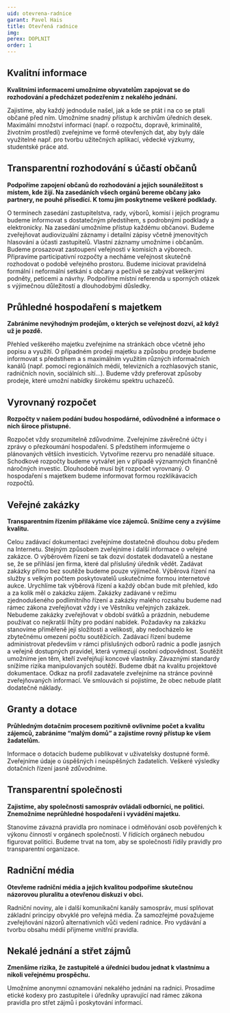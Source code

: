 ```yaml
---
uid: otevrena-radnice
garant: Pavel Hais
title: Otevřená radnice
img: 
perex: DOPLNIT
order: 1
---
```


## Kvalitní informace
**Kvalitními informacemi umožníme obyvatelům zapojovat se do rozhodování a předcházet podezřením z nekalého jednání.**

Zajistíme, aby každý jednoduše našel, jak a kde se ptát i na co se ptali občané před ním. Umožníme snadný přístup k archivům úředních desek. Maximální množství informací (např. o rozpočtu, dopravě, kriminalitě, životním prostředí) zveřejníme ve formě otevřených dat, aby byly dále využitelné např. pro tvorbu užitečných aplikací, vědecké výzkumy, studentské práce atd.

## Transparentní rozhodování s účastí občanů
**Podpoříme zapojení občanů do rozhodování a jejich sounáležitost s místem, kde žijí. Na zasedáních všech orgánů bereme občany jako partnery, ne pouhé přísedící. K tomu jim poskytneme veškeré podklady.**
 
O termínech zasedání zastupitelstva, rady, výborů, komisí i jejich programu budeme informovat s dostatečným předstihem, s podrobnými podklady a elektronicky. Na zasedání umožníme přístup každému občanovi.
Budeme zveřejňovat audiovizuální záznamy i detailní zápisy včetně jmenovitých hlasování a účasti zastupitelů. Vlastní záznamy umožníme i občanům. Budeme prosazovat zastoupení veřejnosti v komisích a výborech. 
Připravíme participativní rozpočty a necháme veřejnost skutečně rozhodovat o podobě veřejného prostoru. Budeme iniciovat pravidelná formální i neformální setkání s občany a pečlivě se zabývat veškerými podněty, peticemi a návrhy. Podpoříme místní referenda u sporných otázek s výjimečnou důležitostí a dlouhodobými důsledky. 

## Průhledné hospodaření s majetkem
**Zabráníme nevýhodným prodejům, o kterých se veřejnost dozví, až když už je pozdě.**
  
Přehled veškerého majetku zveřejníme na stránkách obce včetně jeho popisu a využití. O případném prodeji majetku a způsobu prodeje budeme informovat s předstihem a s maximálním využitím různých informačních kanálů (např. pomocí regionálních médií, televizních a rozhlasových stanic, radničních novin, sociálních sítí…). Budeme vždy preferovat způsoby prodeje, které umožní nabídky širokému spektru uchazečů.

## Vyrovnaný rozpočet
**Rozpočty v našem podání budou hospodárné, odůvodněné a informace o nich široce přístupné.**
 
Rozpočet vždy srozumitelně zdůvodníme. Zveřejníme závěrečné účty i zprávy o přezkoumání hospodaření. S předstihem informujeme o plánovaných větších investicích. Vytvoříme rezervu pro nenadálé situace. Schodkové rozpočty budeme vytvářet jen v případě významných finančně náročných investic. Dlouhodobě musí být rozpočet vyrovnaný. O hospodaření s majetkem budeme informovat formou rozklikávacích rozpočtů.

## Veřejné zakázky
**Transparentním řízením přilákáme více zájemců. Snížíme ceny a zvýšíme kvalitu.** 

Celou zadávací dokumentaci zveřejníme dostatečně dlouhou dobu předem na Internetu. Stejným způsobem zveřejníme i další informace o veřejné zakázce. O výběrovém řízení se tak dozví dostatek dodavatelů a nestane se, že se přihlásí jen firma, které dal příslušný úředník vědět. Zadávat zakázky přímo bez soutěže budeme pouze výjimečně. Výběrová řízení na služby s velkým počtem poskytovatelů uskutečníme formou internetové aukce. Urychlíme tak výběrová řízení a každý občan bude mít přehled, kdo a za kolik měl o zakázku zájem. Zakázky zadávané v režimu zjednodušeného podlimitního řízení a zakázky malého rozsahu budeme nad rámec zákona zveřejňovat vždy i ve Věstníku veřejných zakázek. Nebudeme zakázky zveřejňovat v období svátků a prázdnin, nebudeme používat co nejkratší lhůty pro podání nabídek. Požadavky na zakázku stanovíme přiměřeně její složitosti a velikosti, aby nedocházelo ke zbytečnému omezení počtu soutěžících. Zadávací řízení budeme administrovat především v rámci příslušných odborů radnic a podle jasných a veřejně dostupných pravidel, která vymezují osobní odpovědnost. Soutěžit umožníme jen těm, kteří zveřejňují koncové vlastníky. Závaznými standardy snížíme rizika manipulovaných soutěží. Budeme dbát na kvalitu projektové dokumentace. Odkaz na profil zadavatele zveřejníme na stránce povinně zveřejňovaných informací. Ve smlouvách si pojistíme, že obec nebude platit dodatečné náklady. 

## Granty a dotace
**Průhledným dotačním procesem pozitivně ovlivníme počet a kvalitu zájemců, zabráníme “malým domů” a zajistíme rovný přístup ke všem žadatelům.** 

Informace o dotacích budeme publikovat v uživatelsky dostupné formě. Zveřejníme údaje o úspěšných i neúspěšných žadatelích. Veškeré výsledky dotačních řízení jasně zdůvodníme.

## Transparentní společnosti
**Zajistíme, aby společnosti samospráv ovládali odborníci, ne politici. Znemožníme neprůhledné hospodaření i vyvádění majetku.**

Stanovíme závazná pravidla pro nominace i odměňování osob pověřených k výkonu činností v orgánech společností. V řídících orgánech nebudou figurovat politici.
Budeme trvat na tom, aby se společnosti řídily pravidly pro transparentní organizace.

## Radniční média
**Otevřeme radniční média a jejich kvalitou podpoříme skutečnou názorovou pluralitu a otevřenou diskuzi v obci.**
 
Radniční noviny, ale i další komunikační kanály samospráv, musí splňovat základní principy obvyklé pro veřejná média. Za samozřejmé považujeme zveřejňování názorů alternativních vůči vedení radnice. Pro vydávání a tvorbu obsahu médií přijmeme vnitřní pravidla.

## Nekalé jednání a střet zájmů
**Zmenšíme rizika, že zastupitelé a úředníci budou jednat k vlastnímu a nikoli veřejnému prospěchu.**
 
Umožníme anonymní oznamování nekalého jednání na radnici. Prosadíme etické kodexy pro zastupitele i úředníky upravující nad rámec zákona pravidla pro střet zájmů i poskytování informací.











